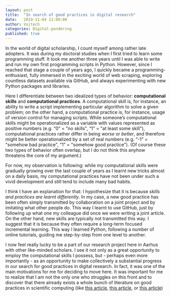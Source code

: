 ```yaml
---
layout: post
title:  "In search of good practices in digital research"
date:   2019-11-04 12:00:00
author: Vojtech
categories: Digital-pondering
published: true
---
```


In the world of digital scholarship, I count myself among rather late adopters. It was during my doctoral studies when I first tried to learn some programming stuff. It took me another three years until I was able to write and run my own first programming scripts in Python. However, since I reached that stage a couple of years ago, I quickly became a programming-enthusiast, fully immersed in the exciting world of web scraping, exploring countless datasets available via GitHub, and always experimenting with new Python packages and libraries.

Here I differentiate between two idealized types of behavior: **computational skills** and **computational practices**. A computational skill is, for instance, an ability to write a script implementing particular algorithm to solve a given problem; on the other hand, a computational practice is, for instance, usage of version control for managing scripts. While someone’s computational skills might be operationalized as a variable with values represented as positive numbers (e.g. “0” = "no skills", “1” = "at least some skill"), computational practices rather differ in being *worse* or *better*, and therefore might be better operationalized by a set of real numbers (e.g. “-1” = "somehow bad practice", “1” = "somehow good practice"). (Of course these two types of behavior often overlap, but I do not think this anyhow threatens the core of my argument.)

For now, my observation is following: while my computational skills were gradually growing over the last couple of years as I learnt new tricks almost on a daily basis, my computational practices have not been under such a vivid development and still tend to include many bad habits. 

I think I have an explanation for that: I hypothesize that it is because *skills and practices are learnt differently*. In my case, a new good practice has been often simply transmitted by collaboration on a joint project and by imitating what other people do. This way I learnt to use GitHub, just by following up what one my colleague did once we were writing a joint article. On the other hand, new skills are typically not transmitted this way. I suggest that it is because they often require a long-term focused incremental learning. This way I learned Python, following a number of online tutorials, guiding me step-by-step from one level to another.

I now feel really lucky to be a part of our research project here in Aarhus with other like-minded scholars. I see it not only as a great opportunity to employ the computational skills I possess, but - perhaps even more importantly - as an opportunity to make collectively a substantial progress in our search for good practices in digital research. In fact, it was one of the main motivations for me for deciding to move here. It was important for me to realize that I am not the only one who struggles on this front and to discover that there already exists a whole bunch of literature on good practices in scientific computing (like [this article](https://journals.plos.org/plosbiology/article?id=10.1371/journal.pbio.1001745), [this article](https://journals.plos.org/ploscompbiol/article?id=10.1371/journal.pcbi.1005510), or [this article](https://journals.plos.org/ploscompbiol/article?id=10.1371/journal.pcbi.1000424))

